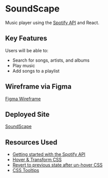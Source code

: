 # SoundScape
Music player using the [Spotify API](https://developer.spotify.com/) and React. 

## Key Features
Users will be able to:
- Search for songs, artists, and albums
- Play music 
- Add songs to a playlist

## Wireframe via Figma

[Figma Wireframe](https://www.figma.com/file/cQXS2JDH8OJnPno5hACUAS/SoundScape-Wireframe?node-id=0%3A1&t=Ph5Z4iq1BkqqUS9s-0)

## Deployed Site

[SoundScape](https://sound-scape-app.netlify.app/)

## Resources Used

- [Getting started with the Spotify API](https://dev.to/dom_the_dev/how-to-use-the-spotify-api-in-your-react-js-app-50pn)
- [Hover & Transform CSS](https://techstacker.com/how-to-make-elements-zoom-on-hover-with-css/)
- [Revert to previous state after un-hover CSS](https://stackoverflow.com/questions/46085733/css-smooth-transition-between-hover-and-leaving)
- [CSS Tooltips](https://www.w3schools.com/css/css_tooltip.asp)